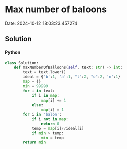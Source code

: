 # Max number of baloons

Date: 2024-10-12 18:03:23.457274

## Solution

#### Python
```python
class Solution:
    def maxNumberOfBalloons(self, text: str) -> int:
        text = text.lower()
        ideal = {'b':1, 'a':1, "l":2, "o":2, 'n':1}
        map = {}
        min = 99999
        for i in text:
            if i in map:
                map[i] += 1
            else:
                map[i] = 1
        for i in 'balon':
            if i not in map:
                return 0
            temp = map[i]//ideal[i]
            if min > temp:
                min = temp
        return min
 ```